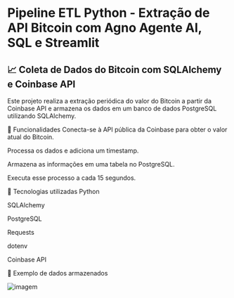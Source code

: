 # Pipeline ETL Python - Extração de API Bitcoin com Agno Agente AI, SQL e Streamlit


## 📈 Coleta de Dados do Bitcoin com SQLAlchemy e Coinbase API
Este projeto realiza a extração periódica do valor do Bitcoin a partir da Coinbase API e armazena os dados em um banco de dados PostgreSQL utilizando SQLAlchemy.

🚀 Funcionalidades
Conecta-se à API pública da Coinbase para obter o valor atual do Bitcoin.

Processa os dados e adiciona um timestamp.

Armazena as informações em uma tabela no PostgreSQL.

Executa esse processo a cada 15 segundos.

🧰 Tecnologias utilizadas
Python

SQLAlchemy

PostgreSQL

Requests

dotenv

Coinbase API

🧪 Exemplo de dados armazenados

![imagem](image.png)